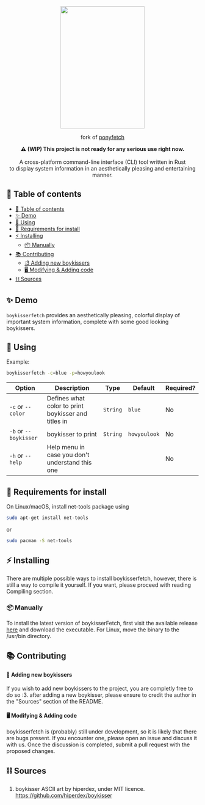 <div align="center">
    <img 
        src="boykisser.gif" style="height: 320px; width: 220px;" 
    />
</div>
<p align="center">
  fork of <a href="https://github.com/Atsukoro1/ponyfetch">ponyfetch</a>
</p>
<p align="center">
    <b>⚠️ (WIP) This project is not ready for any serious use right now.</b></br></br>
    A cross-platform command-line interface (CLI) tool written in Rust</br> to display system information in an aesthetically pleasing and entertaining manner.
</p>

## 📜 Table of contents

- [📜 Table of contents](#-table-of-contents)
- [✨ Demo](#-demo)
- [🔧 Using](#-using)
- [🧪 Requirements for install](#-requirements-for-install)
- [⚡ Installing](#-installing)
  - [📦 Manually](#-manually)
- [📚 Contributing](#-contributing)
    - [:3 Adding new boykissers](#-adding-new-ponies)
    - [🖥️ Modifying \& Adding code](#️-modifying--adding-code)
- [⛓️ Sources](#️-sources)


## ✨ Demo

`boykisserfetch` provides an aesthetically pleasing, colorful display of important system information, complete with some good looking boykissers.

## 🔧 Using 

Example:
```bash
boykisserfetch -c=blue -p=howyoulook
```

| Option | Description                                              | Type   | Default | Required? |
|--------|----------------------------------------------------------|--------|---------|-----------|
| `-c` or `--color`   | Defines what color to print boykisser and titles in | `String` | `blue` | No        |
| `-b` or `--boykisser`   | boykisser to print | `String` | `howyoulook` | No        |
| `-h` or `--help`   | Help menu in case you don't understand this one |  |  | No        |

## 🧪 Requirements for install

On Linux/macOS, install net-tools package using
```sh
sudo apt-get install net-tools
```
or
```sh
sudo pacman -S net-tools
```


## ⚡ Installing

There are multiple possible ways to install boykisserfetch, however, there is still a way to compile it yourself. If you want, please proceed with reading Compiling section.


### 📦 Manually
To install the latest version of boykisserFetch, first visit the available release [here](https://github.com/theprobableduckie/boykisserfetch/releases) and download the executable. For Linux, move the binary to the /usr/bin directory.

## 📚 Contributing

#### 🐎 Adding new boykissers
If you wish to add new boykissers to the project, you are completly free to do so :3. after adding a new boykisser, please ensure to credit the author in the "Sources" section of the README.

#### 🖥️ Modifying & Adding code
boykisserfetch is (probably) still under development, so it is likely that there are bugs present. If you encounter one, please open an issue and discuss it with us. Once the discussion is completed, submit a pull request with the proposed changes.

## ⛓️ Sources
1. boykisser ASCII art by hiperdex, under MIT licence. https://github.com/hiperdex/boykisser

